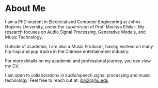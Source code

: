 # About Me

I am a PhD student in Electrical and Computer Engineering at Johns Hopkins University, under the supervision of Prof. Mounya Elhilali. My research focuses on Audio Signal Processing, Generative Models, and Music Technology.

Outside of academia, I am also a Music Producer, having worked on many hip-hop and pop tracks in the Chinese entertainment industry.

For more details on my academic and professional journey, you can view my [CV](https://haidog-yaqub.github.io/docs/Jiarui_CV.pdf).

I am open to collaborations in audio/speech signal processing and music technology. Feel free to reach out at: jhai2@jhu.edu
